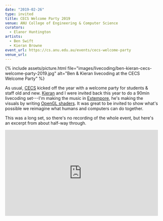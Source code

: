 ```yaml
---
date: "2019-02-26"
type: invited
title: CECS Welcome Party 2019
venue: ANU College of Engineering & Computer Science
curators:
  - Elanor Huntington
artists:
  - Ben Swift
  - Kieran Browne
event_url: https://cs.anu.edu.au/events/cecs-welcome-party
venue_url:
---
```


{% include assets/picture.html file="images/livecoding/ben-kieran-cecs-welcome-party-2019.jpg" alt="Ben & Kieran livecoding at the CECS Welcome Party" %}

As usual, [CECS](https://cecs.anu.edu.au/) kicked off the year with a welcome
party for students & staff old and new. [Kieran](https://kieranbrowne.com) and I
were invited back this year to do a 90min livecoding set---I'm making the music
in [Extempore](https://github.com/digego/extempore), he's making the visuals by
writing [OpenGL
shaders](https://developer.mozilla.org/en-US/docs/Games/Techniques/3D_on_the_web/GLSL_Shaders).
It was great to be invited to show what's possible we reimagine what humans and
computers can do together.

This was a long set, so there's no recording of the whole event, but here's an
excerpt from about half-way through.

<div style="padding:56.25% 0 0 0;position:relative;"><iframe src="https://player.vimeo.com/video/319664298?color=be2edd" style="position:absolute;top:0;left:0;width:100%;height:100%;" frameborder="0" webkitallowfullscreen mozallowfullscreen allowfullscreen></iframe></div><script src="https://player.vimeo.com/api/player.js"></script>
